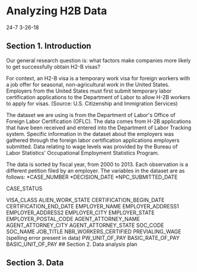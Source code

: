 Analyzing H2B Data
================
24-7
3-26-18

Section 1. Introduction
-----------------------

Our general research question is: what factors make companies more likely to get successfully obtain H2-B visas?

For context, an H2-B visa is a temporary work visa for foreign workers with a job offer for seasonal, non-agricultural work in the United States. Employers from the United States must first submit temporary labor certification applications to the Department of Labor to allow H-2B workers to apply for visas. (Source: U.S. Citizenship and Immigration Services)

The dataset we are using is from the Department of Labor's Office of Foreign Labor Certification (OFLC). The data comes from H-2B applications that have been received and entered into the Department of Labor Tracking system. Specific information in the dataset about the employers was gathered through the foreign labor certification applications employers submitted. Data relating to wage levels was provided by the Bureau of Labor Statistics' Occupational Employment Statistics Program.

The data is sorted by fiscal year, from 2000 to 2013. Each observation is a different petition filed by an employer. The variables in the dataset are as follows: *CASE\_NUMBER *DECISION\_DATE \*NPC\_SUBMITTED\_DATE

CASE\_STATUS

VISA\_CLASS ALIEN\_WORK\_STATE CERTIFICATION\_BEGIN\_DATE CERTIFICATION\_END\_DATE EMPLOYER\_NAME EMPLOYER\_ADDRESS1 EMPLOYER\_ADDRESS2 EMPLOYER\_CITY EMPLOYER\_STATE EMPLOYER\_POSTAL\_CODE AGENT\_ATTORNEY\_NAME AGENT\_ATTORNEY\_CITY AGENT\_ATTORNEY\_STATE SOC\_CODE SOC\_NAME JOB\_TITLE NBR\_WORKERS\_CERTIFIED PREVIALING\_WAGE (spelling error present in data) PW\_UNIT\_OF\_PAY BASIC\_RATE\_OF\_PAY BASIC\_UNIT\_OF\_PAY \#\# Section 2. Data analysis plan

Section 3. Data
---------------
